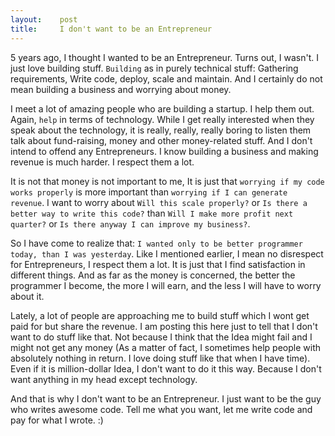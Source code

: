 ```yaml
---
layout:    post
title:     I don't want to be an Entrepreneur
---
```


5 years ago, I thought I wanted to be an Entrepreneur. Turns out, I wasn't. I just love building stuff. `Building` as in purely technical stuff: Gathering requirements, Write code, deploy, scale and maintain. And I certainly do not mean building a business and worrying about money.

I meet a lot of amazing people who are building a startup. I help them out. Again, `help` in terms of technology. While I get really interested when they speak about the technology, it is really, really, really boring to listen them talk about fund-raising, money and other money-related stuff. And I don't intend to offend any Entrepreneurs. I know building a business and making revenue is much harder. I respect them a lot.

It is not that money is not important to me, It is just that `worrying if my code works properly` is more important than `worrying if I can generate revenue`. I want to worry about `Will this scale properly?` or `Is there a better way to write this code?` than `Will I make more profit next quarter?` or `Is there anyway I can improve my business?`.

So I have come to realize that: `I wanted only to be better programmer today, than I was yesterday`. Like I mentioned earlier, I mean no disrespect for Entrepreneurs, I respect them a lot. It is just that I find satisfaction in different things. And as far as the money is concerned, the better the programmer I become, the more I will earn, and the less I will have to worry about it.

Lately, a lot of people are approaching me to build stuff which I wont get paid for but share the revenue. I am posting this here just to tell that I don't want to do stuff like that. Not because I think that the Idea might fail and I might not get any money (As a matter of fact, I sometimes help people with absolutely nothing in return. I love doing stuff like that when I have time). Even if it is million-dollar Idea, I don't want to do it this way. Because I don't want anything in my head except technology.

And that is why I don't want to be an Entrepreneur. I just want to be the guy who writes awesome code. Tell me what you want, let me write code and pay for what I wrote. :)
